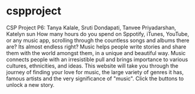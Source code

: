 # cspproject
CSP Project P6: Tanya Kalale, Sruti Dondapati, Tanvee Priyadarshan, Katelyn sun 
How many hours do you spend on Sppotify, iTunes, YouTube, or any music app, scrolling through the countless songs and albums there are? Its almost endless right? Music helps people write stories and share them with the world amongst them, in a unique and beautiful way. Music connects people with an irresistible pull and brings importance to various cultures, ethnicities, and ideas. This website will take you through the journey of finding your love for music, the large variety of genres it has, famous artists and the very significance of "music". Click the buttons to unlock a new story.
